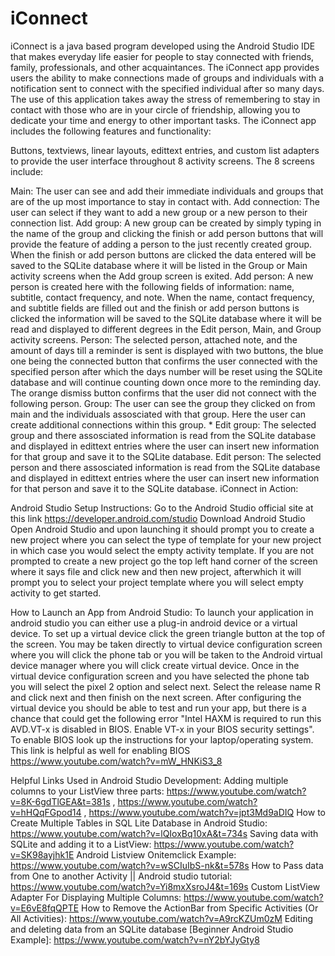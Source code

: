 # iConnect

iConnect is a java based program developed using the Android Studio IDE that makes everyday life easier for people to stay connected with friends, family, professionals, and other acquaintances. The iConnect app provides users the ability to make connections made of groups and individuals with a notification sent to connect with the specified individual after so many days. The use of this application takes away the stress of remembering to stay in contact with those who are in your circle of friendship, allowing you to dedicate your time and energy to other important tasks. The iConnect app includes the following features and functionality:

Buttons, textviews, linear layouts, edittext entries, and custom list adapters to provide the user interface throughout 8 activity screens. The 8 screens include:

Main: The user can see and add their immediate individuals and groups that are of the up most importance to stay in contact with. Add connection: The user can select if they want to add a new group or a new person to their connection list.
Add group: A new group can be created by simply typing in the name of the group and clicking the finish or add person buttons that will provide the feature of adding a person to the just recently created group. When the finish or add person buttons are clicked the data entered will be saved to the SQLite database where it will be listed in the Group or Main activity screens when the Add group screen is exited.
Add person: A new person is created here with the following fields of information: name, subtitle, contact frequency, and note. When the name, contact frequency, and subtitle fields are filled out and the finish or add person buttons is clicked the information will be saved to the SQLite database where it will be read and displayed to different degrees in the Edit person, Main, and Group activity screens.
Person: The selected person, attached note, and the amount of days till a reminder is sent is displayed with two buttons, the blue one being the connected button that confirms the user connected with the specified person after which the days number will be reset using the SQLite database and will continue counting down once more to the reminding day. The orange dismiss button confirms that the user did not connect with the following person.
Group: The user can see the group they clicked on from main and the individuals assosciated with that group. Here the user can create additional connections within this group. * Edit group: The selected group and there assosciated information is read from the SQLite database and displayed in edittext entries where the user can insert new information for that group and save it to the SQLite database.
Edit person: The selected person and there assosciated information is read from the SQLite database and displayed in edittext entries where the user can insert new information for that person and save it to the SQLite database.
iConnect in Action:

Android Studio Setup Instructions: Go to the Android Studio official site at this link https://developer.android.com/studio Download Android Studio Open Android Studio and upon launching it should prompt you to create a new project where you can select the type of template for your new project in which case you would select the empty activity template. If you are not prompted to create a new project go the top left hand corner of the screen where it says file and click new and then new project, afterwhich it will prompt you to select your project template where you will select empty activity to get started.

How to Launch an App from Android Studio: To launch your application in android studio you can either use a plug-in android device or a virtual device. To set up a virtual device click the green triangle button at the top of the screen. You may be taken directly to virtual device configuration screen where you will click the phone tab or you will be taken to the Android virtual device manager where you will click create virtual device. Once in the virtual device configuration screen and you have selected the phone tab you will select the pixel 2 option and select next. Select the release name R and click next and then finish on the next screen. After configuring the virtual device you should be able to test and run your app, but there is a chance that could get the following error "Intel HAXM is required to run this AVD.VT-x is disabled in BIOS. Enable VT-x in your BIOS security settings". To enable BIOS look up the instructions for your laptop/operating system. This link is helpful as well for enabling BIOS https://www.youtube.com/watch?v=mW_HNKiS3_8

Helpful Links Used in Android Studio Development: Adding multiple columns to your ListView three parts: https://www.youtube.com/watch?v=8K-6gdTlGEA&t=381s , https://www.youtube.com/watch?v=hHQqFGpod14 , https://www.youtube.com/watch?v=jpt3Md9aDIQ How to Create Multiple Tables in SQL Lite Database in Android Studio: https://www.youtube.com/watch?v=lQIoxBq10xA&t=734s Saving data with SQLite and adding it to a ListView: https://www.youtube.com/watch?v=SK98ayjhk1E Android Listview Onitemclick Example: https://www.youtube.com/watch?v=wSCIuIbS-nk&t=578s How to Pass data from One to another Activity || Android studio tutorial: https://www.youtube.com/watch?v=Yi8mxXsroJ4&t=169s Custom ListView Adapter For Displaying Multiple Columns: https://www.youtube.com/watch?v=E6vE8fqQPTE How to Remove the ActionBar from Specific Activities (Or All Activities): https://www.youtube.com/watch?v=A9rcKZUm0zM Editing and deleting data from an SQLite database [Beginner Android Studio Example]: https://www.youtube.com/watch?v=nY2bYJyGty8
